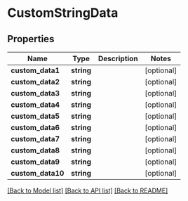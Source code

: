 # CustomStringData

## Properties
Name | Type | Description | Notes
------------ | ------------- | ------------- | -------------
**custom_data1** | **string** |  | [optional] 
**custom_data2** | **string** |  | [optional] 
**custom_data3** | **string** |  | [optional] 
**custom_data4** | **string** |  | [optional] 
**custom_data5** | **string** |  | [optional] 
**custom_data6** | **string** |  | [optional] 
**custom_data7** | **string** |  | [optional] 
**custom_data8** | **string** |  | [optional] 
**custom_data9** | **string** |  | [optional] 
**custom_data10** | **string** |  | [optional] 

[[Back to Model list]](../README.md#documentation-for-models) [[Back to API list]](../README.md#documentation-for-api-endpoints) [[Back to README]](../README.md)


